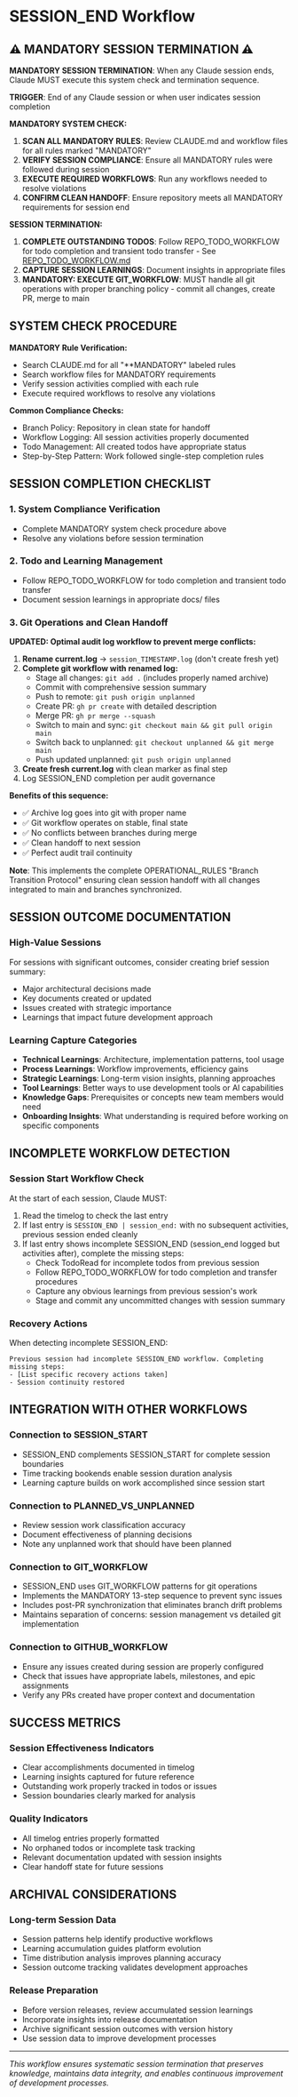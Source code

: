 # SESSION_END Workflow

## ⚠️ MANDATORY SESSION TERMINATION ⚠️

**MANDATORY SESSION TERMINATION**: When any Claude session ends, Claude MUST execute this system check and termination sequence.

**TRIGGER**: End of any Claude session or when user indicates session completion

**MANDATORY SYSTEM CHECK:**
1. **SCAN ALL MANDATORY RULES**: Review CLAUDE.md and workflow files for all rules marked "MANDATORY"
2. **VERIFY SESSION COMPLIANCE**: Ensure all MANDATORY rules were followed during session
3. **EXECUTE REQUIRED WORKFLOWS**: Run any workflows needed to resolve violations
4. **CONFIRM CLEAN HANDOFF**: Ensure repository meets all MANDATORY requirements for session end

**SESSION TERMINATION:**
1. **COMPLETE OUTSTANDING TODOS**: Follow REPO_TODO_WORKFLOW for todo completion and transient todo transfer - See [REPO_TODO_WORKFLOW.md](./REPO_TODO_WORKFLOW.md)
2. **CAPTURE SESSION LEARNINGS**: Document insights in appropriate files
3. **MANDATORY: EXECUTE GIT_WORKFLOW**: MUST handle all git operations with proper branching policy - commit all changes, create PR, merge to main

## SYSTEM CHECK PROCEDURE

**MANDATORY Rule Verification:**
- Search CLAUDE.md for all \"**MANDATORY\" labeled rules
- Search workflow files for MANDATORY requirements  
- Verify session activities complied with each rule
- Execute required workflows to resolve any violations

**Common Compliance Checks:**
- Branch Policy: Repository in clean state for handoff
- Workflow Logging: All session activities properly documented
- Todo Management: All created todos have appropriate status
- Step-by-Step Pattern: Work followed single-step completion rules

## SESSION COMPLETION CHECKLIST

### **1. System Compliance Verification**
- Complete MANDATORY system check procedure above
- Resolve any violations before session termination

### **2. Todo and Learning Management**
- Follow REPO_TODO_WORKFLOW for todo completion and transient todo transfer
- Document session learnings in appropriate docs/ files

### **3. Git Operations and Clean Handoff**
**UPDATED: Optimal audit log workflow to prevent merge conflicts:**

1. **Rename current.log** → `session_TIMESTAMP.log` (don't create fresh yet)
2. **Complete git workflow with renamed log:**
   - Stage all changes: `git add .` (includes properly named archive)
   - Commit with comprehensive session summary
   - Push to remote: `git push origin unplanned`
   - Create PR: `gh pr create` with detailed description
   - Merge PR: `gh pr merge --squash`
   - Switch to main and sync: `git checkout main && git pull origin main`
   - Switch back to unplanned: `git checkout unplanned && git merge main`
   - Push updated unplanned: `git push origin unplanned`
3. **Create fresh current.log** with clean marker as final step
4. Log SESSION_END completion per audit governance

**Benefits of this sequence:**
- ✅ Archive log goes into git with proper name
- ✅ Git workflow operates on stable, final state  
- ✅ No conflicts between branches during merge
- ✅ Clean handoff to next session
- ✅ Perfect audit trail continuity

**Note**: This implements the complete OPERATIONAL_RULES "Branch Transition Protocol" ensuring clean session handoff with all changes integrated to main and branches synchronized.

## SESSION OUTCOME DOCUMENTATION

### **High-Value Sessions**
For sessions with significant outcomes, consider creating brief session summary:
- Major architectural decisions made
- Key documents created or updated
- Issues created with strategic importance
- Learnings that impact future development approach

### **Learning Capture Categories**
- **Technical Learnings**: Architecture, implementation patterns, tool usage
- **Process Learnings**: Workflow improvements, efficiency gains
- **Strategic Learnings**: Long-term vision insights, planning approaches
- **Tool Learnings**: Better ways to use development tools or AI capabilities
- **Knowledge Gaps**: Prerequisites or concepts new team members would need
- **Onboarding Insights**: What understanding is required before working on specific components

## INCOMPLETE WORKFLOW DETECTION

### **Session Start Workflow Check**
At the start of each session, Claude MUST:
1. Read the timelog to check the last entry
2. If last entry is `SESSION_END | session_end:` with no subsequent activities, previous session ended cleanly
3. If last entry shows incomplete SESSION_END (session_end logged but activities after), complete the missing steps:
   - Check TodoRead for incomplete todos from previous session
   - Follow REPO_TODO_WORKFLOW for todo completion and transfer procedures
   - Capture any obvious learnings from previous session's work
   - Stage and commit any uncommitted changes with session summary

### **Recovery Actions**
When detecting incomplete SESSION_END:
```
Previous session had incomplete SESSION_END workflow. Completing missing steps:
- [List specific recovery actions taken]
- Session continuity restored
```

## INTEGRATION WITH OTHER WORKFLOWS

### **Connection to SESSION_START**
- SESSION_END complements SESSION_START for complete session boundaries
- Time tracking bookends enable session duration analysis
- Learning capture builds on work accomplished since session start

### **Connection to PLANNED_VS_UNPLANNED**
- Review session work classification accuracy
- Document effectiveness of planning decisions
- Note any unplanned work that should have been planned

### **Connection to GIT_WORKFLOW**
- SESSION_END uses GIT_WORKFLOW patterns for git operations
- Implements the MANDATORY 13-step sequence to prevent sync issues
- Includes post-PR synchronization that eliminates branch drift problems
- Maintains separation of concerns: session management vs detailed git implementation

### **Connection to GITHUB_WORKFLOW**
- Ensure any issues created during session are properly configured
- Check that issues have appropriate labels, milestones, and epic assignments
- Verify any PRs created have proper context and documentation

## SUCCESS METRICS

### **Session Effectiveness Indicators**
- Clear accomplishments documented in timelog
- Learning insights captured for future reference
- Outstanding work properly tracked in todos or issues
- Session boundaries clearly marked for analysis

### **Quality Indicators**
- All timelog entries properly formatted
- No orphaned todos or incomplete task tracking
- Relevant documentation updated with session insights
- Clear handoff state for future sessions

## ARCHIVAL CONSIDERATIONS

### **Long-term Session Data**
- Session patterns help identify productive workflows
- Learning accumulation guides platform evolution
- Time distribution analysis improves planning accuracy
- Session outcome tracking validates development approaches

### **Release Preparation**
- Before version releases, review accumulated session learnings
- Incorporate insights into release documentation
- Archive significant session outcomes with version history
- Use session data to improve development processes

---

*This workflow ensures systematic session termination that preserves knowledge, maintains data integrity, and enables continuous improvement of development processes.*
